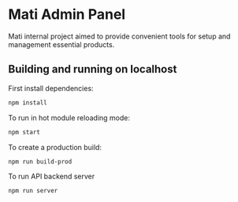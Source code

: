 # Mati Admin Panel

Mati internal project aimed to provide convenient tools for setup and management essential products.

## Building and running on localhost

First install dependencies:

```sh
npm install
```

To run in hot module reloading mode:

```sh
npm start
```

To create a production build:

```sh
npm run build-prod
```

To run API backend server
```sh
npm run server
```
